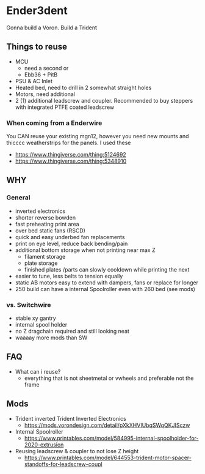 # Ender3dent
Gonna build a Voron. Build a Trident


## Things to reuse

* MCU
   * need a second or
   * Ebb36 + PitB
* PSU & AC Inlet
* Heated bed, need to drill in 2 somewhat straight holes
* Motors, need additional
* 2 (1) additional leadscrew and coupler. Recommended to buy steppers with integrated PTFE coated leadscrew


### When coming from a Enderwire

You CAN reuse your existing mgn12, however you need new mounts and thicccc weatherstrips for the panels.
I used these

* https://www.thingiverse.com/thing:5124692
* https://www.thingiverse.com/thing:5348910

## WHY


### General

* inverted electronics
* shorter reverse bowden
* fast preheating print area
* over bed static fans (RSCD)
* quick and easy underbed fan replacements
* print on eye level, reduce back bending/pain
* additional bottom storage when not printing near max Z
    * filament storage
    * plate storage
    * finished plates /parts can slowly cooldown while printing the next
* easier to tune, less belts to tension equally
* static AB motors easy to extend with dampers, fans or replace for longer
* 250 build can have a internal Spoolroller even with 260 bed (see mods)


### vs. Switchwire
* stable xy gantry
* internal spool holder
* no Z dragchain required and still looking neat
* waaaay more mods than SW



## FAQ

* What can i reuse?
   * everything that is not sheetmetal or vwheels and preferable not the frame

## Mods

* Trident inverted Trident Inverted Electronics
    * https://mods.vorondesign.com/detail/pXkXHVIUbqSWqQKJISczw
* Internal Spoolroller
    * https://www.printables.com/model/584995-internal-spoolholder-for-2020-extrusion
* Reusing leadscrew & coupler to not lose Z height
    * https://www.printables.com/model/644553-trident-motor-spacer-standoffs-for-leadscrew-coupl
